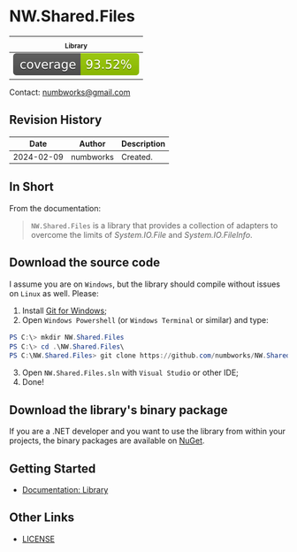 # NW.Shared.Files

| <sub>Library</sub> |
|---|
|![codecoverage_library.svg](codecoverage_library.svg)|

Contact: numbworks@gmail.com

## Revision History

| Date | Author | Description |
|---|---|---|
| 2024-02-09 | numbworks | Created. |

## In Short

From the documentation:

> `NW.Shared.Files` is a library that provides a collection of adapters to overcome the limits of *System.IO.File* and *System.IO.FileInfo*.

## Download the source code

I assume you are on `Windows`, but the library should compile without issues on `Linux` as well. Please:

1. Install [Git for Windows](https://git-scm.com/download/win);
2. Open `Windows Powershell` (or `Windows Terminal` or similar) and type:

```powershell
PS C:\> mkdir NW.Shared.Files
PS C:\> cd .\NW.Shared.Files\
PS C:\NW.Shared.Files> git clone https://github.com/numbworks/NW.Shared.Files.git
```

3. Open `NW.Shared.Files.sln` with `Visual Studio` or other IDE;
4. Done!

## Download the library's binary package

If you are a .NET developer and you want to use the library from within your projects, the binary packages are available on [NuGet](https://www.nuget.org/packages/NW.Shared.Files/).

## Getting Started

- [Documentation: Library](docs/Documentation-NW.Shared.Files.md)

## Other Links

- [LICENSE](LICENSE)